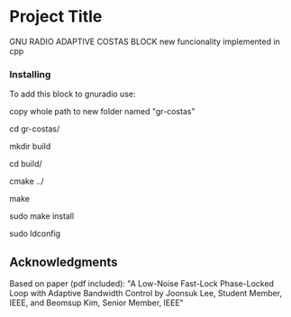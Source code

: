 # Project Title

GNU RADIO ADAPTIVE COSTAS BLOCK
new funcionality implemented in cpp

### Installing

To add this block to gnuradio use:

copy whole path to new folder named "gr-costas"

cd gr-costas/

mkdir build

cd build/

cmake ../

make

sudo make install

sudo ldconfig

## Acknowledgments

Based on paper (pdf included):
"A Low-Noise Fast-Lock Phase-Locked Loop with
Adaptive Bandwidth Control by
Joonsuk Lee, Student Member, IEEE, and Beomsup Kim, Senior Member, IEEE"
